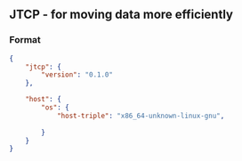 ## JTCP - for moving data more efficiently

### Format
```json
{
    "jtcp": {
        "version": "0.1.0"
    },

    "host": {
        "os": {
            "host-triple": "x86_64-unknown-linux-gnu",
            
        }
    }
}
```